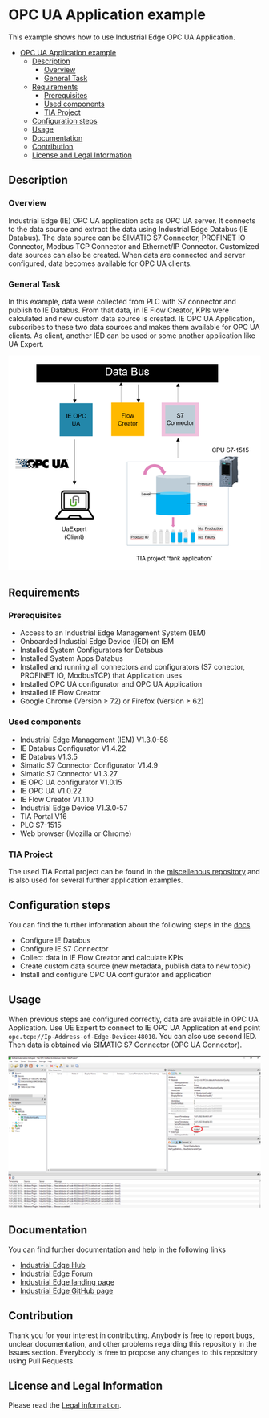 # OPC UA Application example

This example shows how to use Industrial Edge OPC UA Application.

- [OPC UA Application example](#opc-ua-application-example)
  - [Description](#description)
    - [Overview](#overview)
    - [General Task](#general-task)
  - [Requirements](#requirements)
    - [Prerequisites](#prerequisites)
    - [Used components](#used-components)
    - [TIA Project](#tia-project)
  - [Configuration steps](#configuration-steps)
  - [Usage](#usage)
  - [Documentation](#documentation)
  - [Contribution](#contribution)
  - [License and Legal Information](#license-and-legal-information)

## Description

### Overview

Industrial Edge (IE) OPC UA application acts as OPC UA server. It connects to the data source and extract the data using Industrial Edge Databus (IE Databus). The data source can be SIMATIC S7 Connector, PROFINET IO Connector, Modbus TCP Connector and Ethernet/IP Connector. Customized data sources can also be created. When data are connected and server configured, data becomes available for OPC UA clients.

### General Task

In this example, data were collected from PLC with S7 connector and publish to IE Databus. From that data, in IE Flow Creator, KPIs were calculated and new custom data source is created. IE OPC UA Application, subscribes to these two data sources and makes them available for OPC UA clients. As client, another IED can be used or some another application like UA Expert.

![task](docs/graphics/Overview.png)

## Requirements

### Prerequisites

- Access to an Industrial Edge Management System (IEM)
- Onboarded Industial Edge Device (IED) on IEM
- Installed System Configurators for Databus
- Installed System Apps Databus
- Installed and running all connectors and configurators (S7 conector, PROFINET IO, ModbusTCP) that Application uses
- Installed OPC UA configurator and OPC UA Application
- Installed IE Flow Creator
- Google Chrome (Version ≥ 72) or Firefox (Version ≥ 62)

### Used components

- Industrial Edge Management (IEM) V1.3.0-58
- IE Databus Configurator V1.4.22
- IE Databus V1.3.5
- Simatic S7 Connector Configurator V1.4.9
- Simatic S7 Connector V1.3.27
- IE OPC UA configurator V1.0.15
- IE OPC UA V1.0.22
- IE Flow Creator V1.1.10
- Industrial Edge Device V1.3.0-57
- TIA Portal V16
- PLC S7-1515
- Web browser (Mozilla or Chrome)

### TIA Project

The used TIA Portal project can be found in the [miscellenous repository](https://github.com/industrial-edge/miscellaneous/tree/main/tank%20application) and is also used for several further application examples.

## Configuration steps

You can find the further information about the following steps in the [docs](docs/Installation.md)

- Configure IE Databus
- Configure IE S7 Connector
- Collect data in IE Flow Creator and calculate KPIs
- Create custom data source (new metadata, publish data to new topic)
- Install and configure OPC UA configurator and application

## Usage

When previous steps are configured correctly, data are available in OPC UA Application. Use UE Expert to connect to IE OPC UA Application at end point `opc.tcp://Ip-Address-of-Edge-Device:48010`. You can also use second IED. Then data is obtained via SIMATIC S7 Connector (OPC UA Connector).

![UA_Expert.png](docs/graphics/UA_Expert.png)

## Documentation

You can find further documentation and help in the following links

- [Industrial Edge Hub](https://iehub.eu1.edge.siemens.cloud/#/documentation)
- [Industrial Edge Forum](https://www.siemens.com/industrial-edge-forum)
- [Industrial Edge landing page](https://new.siemens.com/global/en/products/automation/topic-areas/industrial-edge/simatic-edge.html)
- [Industrial Edge GitHub page](https://github.com/industrial-edge)

## Contribution

Thank you for your interest in contributing. Anybody is free to report bugs, unclear documentation, and other problems regarding this repository in the Issues section. Everybody is free to propose any changes to this repository using Pull Requests.

## License and Legal Information

Please read the [Legal information](LICENSE.md).
